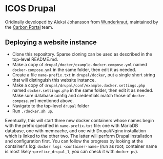 ICOS Drupal
===========
Oridinally developed by Aleksi Johansson from [Wunderkraut](http://wunderkraut.com/), maintained by the [Carbon Portal](https://www.icos-cp.eu/) team.

Deploying a website instance
----------------------------
- Clone this repository. Sparse cloning can be used as described in the top-level README.md.
- Make a copy of `drupal/docker/example.docker-compose.yml` named `docker-compose.yml` in the same folder, then edit it as needed.
- Create a file `name-prefix.txt` in `drupal/docker`, put a single short string that will distinguish this website instance.
- Make a copy of `drupal/drupal/conf/example.docker.settings.php` named `docker.settings.php` in the same folder, then edit it as needed. Make sure database config and credentials match those of `docker-compose.yml` mentioned above.
- Navigate to the top-level `drupal` folder
- Run `./docker.sh up`.

Eventually, this will start three new docker containers whose names begin with the prefix specified in `name-prefix.txt` file: one with MariaDB database, one with memcache, and one with Drupal/Nginx installation which is linked to the other two. The latter will perform Drupal installation and configuration first. You can follow the progress by looking at the container's log: `docker logs <container-name>` (run as root; container name is most likely `<prefix>_drupal_1`, you can check it with `docker ps`).
